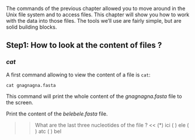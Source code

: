 
The commands of the previous chapter allowed you to move around in the Unix file system and to access files. 
This chapter will show you how to work with the data into those files. 
The tools we’ll use are fairly simple, but are solid building blocks.

## Step1:  How to look at the content of files ?

###  *cat*

A first command allowing to view the content of a file is `cat`:

`cat gnagnagna.fasta`

This command will print the whole content of the _gnagnagna.fasta_ file to the screen.


Print the content of the _belebele.fasta_ file. 

>> What are the last three nucleotides of the file ? <<
(*) ici
( ) ele
( ) atc
( ) bel


